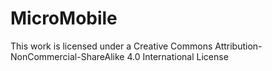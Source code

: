 # MicroMobile


This work is licensed under a Creative Commons Attribution-NonCommercial-ShareAlike 4.0 International License
